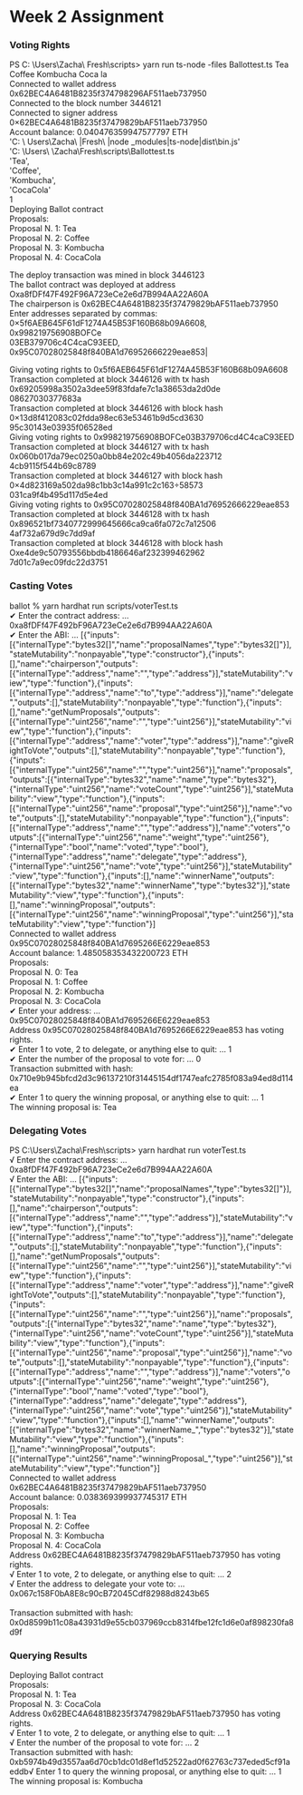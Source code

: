 # Week 2 Assignment

### Voting Rights

PS C: \Users\Zacha\ Fresh\scripts> yarn run ts-node -files Ballottest.ts Tea Coffee Kombucha Coca
la <br />
Connected to wallet address 0x62BEC4A6481B8235f374798296AF511aeb737950 <br />
Connected to the block number 3446121 <br />
Connected to signer address 0×62BEC4A6481B8235f37479829bAF511aeb737950 <br />
Account balance: 0.040476359947577797 ETH <br />
'C: \ Users\\Zacha\ |Fresh\ |node \_modules\|ts-node\|dist\\bin.js' <br />
'C: \Users\ \Zacha\\Fresh\\scripts\\Ballottest.ts <br />
'Tea', <br />
'Coffee', <br />
'Kombucha', <br />
'CocaCola' <br />
1 <br />
Deploying Ballot contract <br />
Proposals: <br />
Proposal N. 1: Tea <br />
Proposal N. 2: Coffee <br />
Proposal N. 3: Kombucha <br />
Proposal N. 4: CocaCola <br />

The deploy transaction was mined in block 3446123 <br />
The ballot contract was deployed at address Oxa8fDFf47F492F96A723eCe2e6d7B994AA22A60A <br />
The chairperson is 0x62BEC4A6481B8235f37479829bAF511aeb737950 <br />
Enter addresses separated by commas: 0×5f6AEB645F61dF1274A45B53F160B68b09A6608, 0x998219756908BOFCe <br />
03EB379706c4C4caC93EED, 0x95C07028025848f840BA1d76952666229eae853| <br />

Giving voting rights to 0x5f6AEB645F61dF1274A45B53F160B68b09A6608 <br />
Transaction completed at block 3446126 with tx hash 0x69205998a3502a3dee59f83fdafe7c1a38653da2d0de
08627030377683a <br />
Transaction completed at block 3446126 with block hash 0×13d8f412083c02fdda98ec63e53461b9d5cd3630
95c30143e03935f06528ed <br />
Giving voting rights to 0x998219756908BOFCe03B379706cd4C4caC93EED <br />
Transaction completed at block 3446127 with tx hash 0x060b017da79ec0250a0bb84e202c49b4056da223712
4cb9115f544b69c8789 <br />
Transaction completed at block 3446127 with block hash 0×4d823169a502da98c1bb3c14a991c2c163÷58573
031ca9f4b495d117d5e4ed <br />
Giving voting rights to 0x95C07028025848f840BA1d76952666229eae853 <br />
Transaction completed at block 3446128 with tx hash 0x896521bf7340772999645666ca9ca6fa072c7a12506
4af732a679d9c7dd9af <br />
Transaction completed at block 3446128 with block hash Oxe4de9c50793556bbdb4186646af232399462962
7d01c7a9ec09fdc22d3751 <br />

### Casting Votes
ballot % yarn hardhat run scripts/voterTest.ts <br />
✔ Enter the contract address: … 0xa8fDFf47F492bF96A723eCe2e6d7B994AA22A60A <br />
✔ Enter the ABI: … [{"inputs":[{"internalType":"bytes32[]","name":"proposalNames","type":"bytes32[]"}],"stateMutability":"nonpayable","type":"constructor"},{"inputs":[],"name":"chairperson","outputs":[{"internalType":"address","name":"","type":"address"}],"stateMutability":"view","type":"function"},{"inputs":[{"internalType":"address","name":"to","type":"address"}],"name":"delegate","outputs":[],"stateMutability":"nonpayable","type":"function"},{"inputs":[],"name":"getNumProposals","outputs":[{"internalType":"uint256","name":"","type":"uint256"}],"stateMutability":"view","type":"function"},{"inputs":[{"internalType":"address","name":"voter","type":"address"}],"name":"giveRightToVote","outputs":[],"stateMutability":"nonpayable","type":"function"},{"inputs":[{"internalType":"uint256","name":"","type":"uint256"}],"name":"proposals","outputs":[{"internalType":"bytes32","name":"name","type":"bytes32"},{"internalType":"uint256","name":"voteCount","type":"uint256"}],"stateMutability":"view","type":"function"},{"inputs":[{"internalType":"uint256","name":"proposal","type":"uint256"}],"name":"vote","outputs":[],"stateMutability":"nonpayable","type":"function"},{"inputs":[{"internalType":"address","name":"","type":"address"}],"name":"voters","outputs":[{"internalType":"uint256","name":"weight","type":"uint256"},{"internalType":"bool","name":"voted","type":"bool"},{"internalType":"address","name":"delegate","type":"address"},{"internalType":"uint256","name":"vote","type":"uint256"}],"stateMutability":"view","type":"function"},{"inputs":[],"name":"winnerName","outputs":[{"internalType":"bytes32","name":"winnerName","type":"bytes32"}],"stateMutability":"view","type":"function"},{"inputs":[],"name":"winningProposal","outputs":[{"internalType":"uint256","name":"winningProposal","type":"uint256"}],"stateMutability":"view","type":"function"}] <br />
Connected to wallet address 0x95C07028025848f840BA1d7695266E6229eae853 <br />
Account balance: 1.485058353432200723 ETH <br />
Proposals: <br />
Proposal N. 0: Tea <br />
Proposal N. 1: Coffee <br />
Proposal N. 2: Kombucha <br />
Proposal N. 3: CocaCola <br />
✔ Enter your address: … 0x95C07028025848f840BA1d7695266E6229eae853 <br />
Address 0x95C07028025848f840BA1d7695266E6229eae853 has voting rights. <br />
✔ Enter 1 to vote, 2 to delegate, or anything else to quit: … 1 <br />
✔ Enter the number of the proposal to vote for: … 0 <br />
Transaction submitted with hash: 0x710e9b945bfcd2d3c96137210f31445154df1747eafc2785f083a94ed8d114ea <br />
✔ Enter 1 to query the winning proposal, or anything else to quit: … 1 <br />
The winning proposal is: Tea 


### Delegating Votes
PS C:\Users\Zacha\Fresh\scripts> yarn hardhat run voterTest.ts <br />
√ Enter the contract address: ... 0xa8fDFf47F492bF96A723eCe2e6d7B994AA22A60A <br />
√ Enter the ABI: ... [{"inputs":[{"internalType":"bytes32[]","name":"proposalNames","type":"bytes32[]"}],"stateMutability":"nonpayable","type":"constructor"},{"inputs":[],"name":"chairperson","outputs":[{"internalType":"address","name":"","type":"address"}],"stateMutability":"view","type":"function"},{"inputs":[{"internalType":"address","name":"to","type":"address"}],"name":"delegate","outputs":[],"stateMutability":"nonpayable","type":"function"},{"inputs":[],"name":"getNumProposals","outputs":[{"internalType":"uint256","name":"","type":"uint256"}],"stateMutability":"view","type":"function"},{"inputs":[{"internalType":"address","name":"voter","type":"address"}],"name":"giveRightToVote","outputs":[],"stateMutability":"nonpayable","type":"function"},{"inputs":[{"internalType":"uint256","name":"","type":"uint256"}],"name":"proposals","outputs":[{"internalType":"bytes32","name":"name","type":"bytes32"},{"internalType":"uint256","name":"voteCount","type":"uint256"}],"stateMutability":"view","type":"function"},{"inputs":[{"internalType":"uint256","name":"proposal","type":"uint256"}],"name":"vote","outputs":[],"stateMutability":"nonpayable","type":"function"},{"inputs":[{"internalType":"address","name":"","type":"address"}],"name":"voters","outputs":[{"internalType":"uint256","name":"weight","type":"uint256"},{"internalType":"bool","name":"voted","type":"bool"},{"internalType":"address","name":"delegate","type":"address"},{"internalType":"uint256","name":"vote","type":"uint256"}],"stateMutability":"view","type":"function"},{"inputs":[],"name":"winnerName","outputs":[{"internalType":"bytes32","name":"winnerName_","type":"bytes32"}],"stateMutability":"view","type":"function"},{"inputs":[],"name":"winningProposal","outputs":[{"internalType":"uint256","name":"winningProposal_","type":"uint256"}],"stateMutability":"view","type":"function"}] <br />
Connected to wallet address 0x62BEC4A6481B8235f37479829bAF511aeb737950 <br />
Account balance: 0.038369399937745317 ETH <br />
Proposals:  <br />
Proposal N. 1: Tea <br />
Proposal N. 2: Coffee <br />
Proposal N. 3: Kombucha <br />
Proposal N. 4: CocaCola <br />
Address 0x62BEC4A6481B8235f37479829bAF511aeb737950 has voting rights. <br />
√ Enter 1 to vote, 2 to delegate, or anything else to quit: ... 2 <br />
√ Enter the address to delegate your vote to: ... 0x067c158F0bA8E8c90cB72045Cdf82988d8243b65      <br />  
Transaction submitted with hash: 0x0d8599b11c08a43931d9e55cb037969ccb8314fbe12fc1d6e0af898230fa8d9f <br />




### Querying Results
Deploying Ballot contract <br />
Proposals:  <br />
Proposal N. 1: Tea <br />
Proposal N. 3: CocaCola <br />
Address 0x62BEC4A6481B8235f37479829bAF511aeb737950 has voting rights. <br />
√ Enter 1 to vote, 2 to delegate, or anything else to quit: ... 1 <br />
√ Enter the number of the proposal to vote for: ... 2 <br />
Transaction submitted with hash: 0xb5974b49d3557aa6d70cb1dc01d8ef1d52522ad0f62763c737eded5cf91aeddb√ Enter 1 to query the winning proposal, or anything else to quit: ... 1 <br />
The winning proposal is: Kombucha <br />

